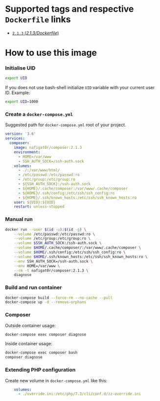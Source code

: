 # Supported tags and respective `Dockerfile` links
-	[`2.1.3` (*2.1.3/Dockerfile*)](https://github.com/nafigator/docker-library/blob/master/composer/2.1.3/Dockerfile)

# How to use this image
### Initialise UID
```bash
export UID
```
If you does not use bash-shell initialize `UID` variable with your current user ID. Example:
```bash
export UID=1000
```

### Create a `docker-compose.yml`

Suggested path for `docker-compose.yml` root of your project.
```yaml
version: '3.6'
services:
  composer:
    image: nafigat0r/composer:2.1.3
    environment:
      - HOME=/var/www
      - SSH_AUTH_SOCK=/ssh-auth.sock
    volumes:
      - ./:/var/www/html/
      - /etc/passwd:/etc/passwd:ro
      - /etc/group:/etc/group:ro
      - ${SSH_AUTH_SOCK}:/ssh-auth.sock
      - ${HOME}/.cache/composer:/var/www/.cache/composer
      - ${HOME}/.ssh/config:/etc/ssh/ssh_config:ro
      - ${HOME}/.ssh/known_hosts:/etc/ssh/ssh_known_hosts:ro
    user: ${UID}:${UID}
    restart: unless-stopped
```

### Manual run
```bash
docker run --user $(id -u):$(id -g) \
	--volume /etc/passwd:/etc/passwd:ro \
	--volume /etc/group:/etc/group:ro \
	--volume $SSH_AUTH_SOCK:/ssh-auth.sock \
	--volume $HOME/.cache/composer/:/var/www/.cache/composer \
	--volume $HOME/.ssh/config:/etc/ssh/ssh_config:ro \
	--volume $HOME/.ssh/known_hosts:/etc/ssh/ssh_known_hosts:ro \
	--env SSH_AUTH_SOCK=/ssh-auth.sock \
	--env HOME=/var/www \
	--rm -t nafigat0r/composer:2.1.3 \
	diagnose
```

### Build and run container
```bash
docker-compose build --force-rm --no-cache --pull
docker-compose up -d --remove-orphans
```

### Composer
Outside container usage:
```bash
docker-compose exec composer diagnose
```
Inside container usage:
```bash
docker-compose exec composer bash
composer diagnose
```

### Extending PHP configuration

Create new volume in `docker-compose.yml` like this:
```yaml
    volumes:
      - ./override.ini:/etc/php/7.3/cli/conf.d/zz-override.ini
```
